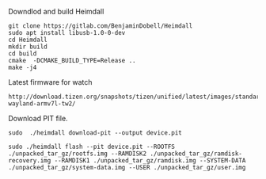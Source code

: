 Downdlod and build Heimdall
```
git clone https://gitlab.com/BenjaminDobell/Heimdall
sudo apt install libusb-1.0-0-dev
cd Heimdall
mkdir build
cd build
cmake  -DCMAKE_BUILD_TYPE=Release ..
make -j4
```
Latest firmware for watch
```
http://download.tizen.org/snapshots/tizen/unified/latest/images/standard/wearable-wayland-armv7l-tw2/
```

Download PIT file.
```
sudo  ./heimdall download-pit --output device.pit
```

```
sudo ./heimdall flash --pit device.pit --ROOTFS ./unpacked_tar_gz/rootfs.img --RAMDISK2 ./unpacked_tar_gz/ramdisk-recovery.img --RAMDISK1 ./unpacked_tar_gz/ramdisk.img --SYSTEM-DATA ./unpacked_tar_gz/system-data.img --USER ./unpacked_tar_gz/user.img
```
